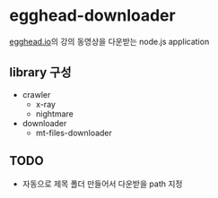 # egghead-downloader
[egghead.io](http://egghead.io)의 강의 동영상을 다운받는 node.js application

## library 구성
* crawler
    * x-ray
    * nightmare
* downloader
    * mt-files-downloader

## TODO
* 자동으로 제목 폴더 만들어서 다운받을 path 지정
